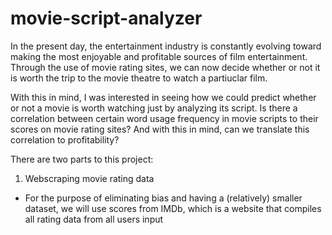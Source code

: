 # movie-script-analyzer
In the present day, the entertainment industry is constantly evolving toward making the most enjoyable and profitable sources of film entertainment. Through the use of movie rating sites, we can now decide whether or not it is worth the trip to the movie theatre to watch a partiuclar film.

With this in mind, I was interested in seeing how we could predict whether or not a movie is worth watching just by analyzing its script.
Is there a correlation between certain word usage frequency in movie scripts to their scores on movie rating sites? And with this in mind, can we translate this correlation to profitability?



There are two parts to this project:

1. Webscraping movie rating data
  - For the purpose of eliminating bias and having a (relatively) smaller dataset, we will use scores from IMDb, which is a website that compiles all rating data from all users input

